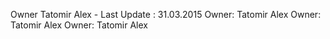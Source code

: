 Owner Tatomir Alex - Last Update : 31.03.2015
Owner: Tatomir Alex
Owner: Tatomir Alex
Owner: Tatomir Alex
